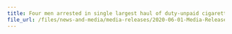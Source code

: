 ```yaml
---
title: Four men arrested in single largest haul of duty-unpaid cigarettes seized in 2020  
file_url: /files/news-and-media/media-releases/2020-06-01-Media-Release.pdf
---
```

